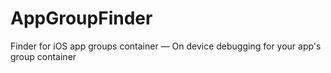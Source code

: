 # AppGroupFinder
Finder for iOS app groups container — On device debugging for your app's group container
